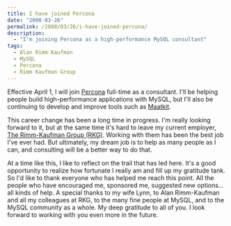 ```yaml
---
title: I have joined Percona
date: "2008-03-26"
permalink: /2008/03/26/i-have-joined-percona/
description:
  - "I'm joining Percona as a high-performance MySQL consultant"
tags:
  - Alan Rimm Kaufman
  - MySQL
  - Percona
  - Rimm Kaufman Group
---
```

Effective April 1, I will join [Percona][1] full-time as a consultant. I'll be helping people build high-performance applications with MySQL, but I'll also be continuing to develop and improve tools such as [Maatkit][2].

This career change has been a long time in progress. I'm really looking forward to it, but at the same time it's hard to leave my current employer, [The Rimm-Kaufman Group (RKG)][3]. Working with them has been the best job I've ever had. But ultimately, my dream job is to help as many people as I can, and consulting will be a better way to do that.

At a time like this, I like to reflect on the trail that has led here. It's a good opportunity to realize how fortunate I really am and fill up my gratitude tank. So I'd like to thank everyone who has helped me reach this point. All the people who have encouraged me, sponsored me, suggested new options&#8230; all kinds of help. A special thanks to my wife Lynn, to Alan Rimm-Kaufman and all my colleagues at RKG, to the many fine people at MySQL, and to the MySQL community as a whole. My deep gratitude to all of you. I look forward to working with you even more in the future.

 [1]: http://www.percona.com/
 [2]: http://code.google.com/p/maatkit/
 [3]: http://www.rimmkaufman.com/
